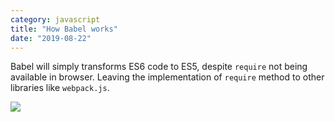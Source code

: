 ```yaml
---
category: javascript
title: "How Babel works"
date: "2019-08-22"
---
```


Babel will simply transforms ES6 code to ES5, despite `require` not being available in browser. Leaving the implementation of `require` method to other libraries like `webpack.js`.

![](https://goooooouwa.eu.org:8143/static/images/FALWgao.jpg)
